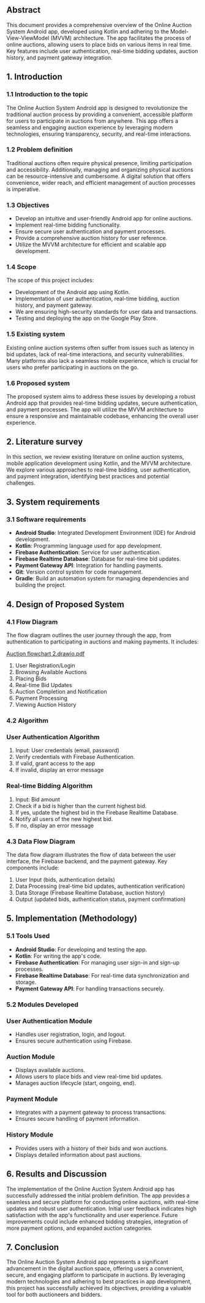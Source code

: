 ## Abstract

This document provides a comprehensive overview of the Online Auction System Android app, developed using Kotlin and adhering to the Model-View-ViewModel (MVVM) architecture. The app facilitates the process of online auctions, allowing users to place bids on various items in real time. Key features include user authentication, real-time bidding updates, auction history, and payment gateway integration.

## 1. Introduction

### 1.1 Introduction to the topic

The Online Auction System Android app is designed to revolutionize the traditional auction process by providing a convenient, accessible platform for users to participate in auctions from anywhere. This app offers a seamless and engaging auction experience by leveraging modern technologies, ensuring transparency, security, and real-time interactions.

### 1.2 Problem definition

Traditional auctions often require physical presence, limiting participation and accessibility. Additionally, managing and organizing physical auctions can be resource-intensive and cumbersome. A digital solution that offers convenience, wider reach, and efficient management of auction processes is imperative.

### 1.3 Objectives

- Develop an intuitive and user-friendly Android app for online auctions.
- Implement real-time bidding functionality.
- Ensure secure user authentication and payment processes.
- Provide a comprehensive auction history for user reference.
- Utilize the MVVM architecture for efficient and scalable app development.

### 1.4 Scope

The scope of this project includes:

- Development of the Android app using Kotlin.
- Implementation of user authentication, real-time bidding, auction history, and payment gateway.
- We are ensuring high-security standards for user data and transactions.
- Testing and deploying the app on the Google Play Store.

### 1.5 Existing system

Existing online auction systems often suffer from issues such as latency in bid updates, lack of real-time interactions, and security vulnerabilities. Many platforms also lack a seamless mobile experience, which is crucial for users who prefer participating in auctions on the go.

### 1.6 Proposed system

The proposed system aims to address these issues by developing a robust Android app that provides real-time bidding updates, secure authentication, and payment processes. The app will utilize the MVVM architecture to ensure a responsive and maintainable codebase, enhancing the overall user experience.

## 2. Literature survey

In this section, we review existing literature on online auction systems, mobile application development using Kotlin, and the MVVM architecture. We explore various approaches to real-time bidding, user authentication, and payment integration, identifying best practices and potential challenges.

## 3. System requirements

### 3.1 Software requirements

- **Android Studio**: Integrated Development Environment (IDE) for Android development.
- **Kotlin**: Programming language used for app development.
- **Firebase Authentication**: Service for user authentication.
- **Firebase Realtime Database**: Database for real-time bid updates.
- **Payment Gateway API**: Integration for handling payments.
- **Git**: Version control system for code management.
- **Gradle**: Build an automation system for managing dependencies and building the project.

## 4. Design of Proposed System

### 4.1 Flow Diagram

The flow diagram outlines the user journey through the app, from authentication to participating in auctions and making payments. It includes:

[Auction flowchart 2.drawio.pdf](https://prod-files-secure.s3.us-west-2.amazonaws.com/2ffc585d-2e2b-4f1f-b5c9-50cdffedcd0d/838d138a-2512-4bf1-a524-f32f29dafa0c/Auction_flowchart_2.drawio.pdf)

1. User Registration/Login
2. Browsing Available Auctions
3. Placing Bids
4. Real-time Bid Updates
5. Auction Completion and Notification
6. Payment Processing
7. Viewing Auction History

### 4.2 Algorithm

### User Authentication Algorithm

1. Input: User credentials (email, password)
2. Verify credentials with Firebase Authentication.
3. If valid, grant access to the app
4. If invalid, display an error message

### Real-time Bidding Algorithm

1. Input: Bid amount
2. Check if a bid is higher than the current highest bid.
3. If yes, update the highest bid in the Firebase Realtime Database.
4. Notify all users of the new highest bid.
5. If no, display an error message

### 4.3 Data Flow Diagram

The data flow diagram illustrates the flow of data between the user interface, the Firebase backend, and the payment gateway. Key components include:

1. User Input (bids, authentication details)
2. Data Processing (real-time bid updates, authentication verification)
3. Data Storage (Firebase Realtime Database, auction history)
4. Output (updated bids, authentication status, payment confirmation)

## 5. Implementation (Methodology)

### 5.1 Tools Used

- **Android Studio**: For developing and testing the app.
- **Kotlin**: For writing the app's code.
- **Firebase Authentication**: For managing user sign-in and sign-up processes.
- **Firebase Realtime Database**: For real-time data synchronization and storage.
- **Payment Gateway API**: For handling transactions securely.

### 5.2 Modules Developed

### User Authentication Module

- Handles user registration, login, and logout.
- Ensures secure authentication using Firebase.

### Auction Module

- Displays available auctions.
- Allows users to place bids and view real-time bid updates.
- Manages auction lifecycle (start, ongoing, end).

### Payment Module

- Integrates with a payment gateway to process transactions.
- Ensures secure handling of payment information.

### History Module

- Provides users with a history of their bids and won auctions.
- Displays detailed information about past auctions.

## 6. Results and Discussion

The implementation of the Online Auction System Android app has successfully addressed the initial problem definition. The app provides a seamless and secure platform for conducting online auctions, with real-time updates and robust user authentication. Initial user feedback indicates high satisfaction with the app's functionality and user experience. Future improvements could include enhanced bidding strategies, integration of more payment options, and expanded auction categories.

## 7. Conclusion

The Online Auction System Android app represents a significant advancement in the digital auction space, offering users a convenient, secure, and engaging platform to participate in auctions. By leveraging modern technologies and adhering to best practices in app development, this project has successfully achieved its objectives, providing a valuable tool for both auctioneers and bidders.

